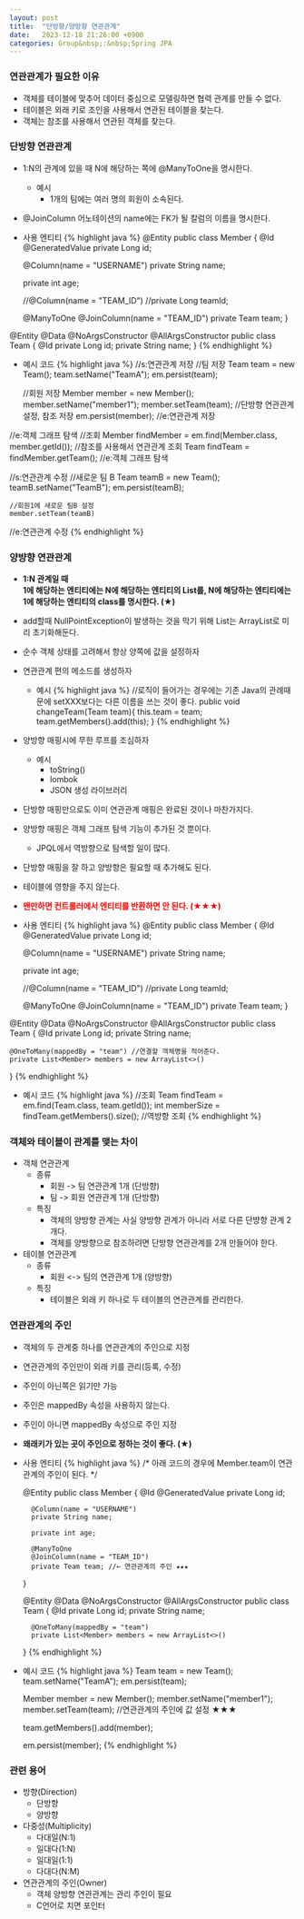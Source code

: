 ```yaml
---
layout: post
title:  "단방향/양방향 연관관계"
date:   2023-12-18 21:26:00 +0900
categories: Group&nbsp;:&nbsp;Spring JPA
---
```


### 연관관계가 필요한 이유

- 객체를 테이블에 맞추어 데이터 중심으로 모델링하면 협력 관계를 만들 수 없다.
- 테이블은 외래 키로 조인을 사용해서 연관된 테이블을 찾는다. 
- 객체는 참조를 사용해서 연관된 객체를 찾는다.

### 단방향 연관관계

- 1:N의 관계에 있을 때 N에 해당하는 쪽에 @ManyToOne을 명시한다.
    - 예시
        - 1개의 팀에는 여러 명의 회원이 소속된다.
- @JoinColumn 어노테이션의 name에는 FK가 될 칼럼의 이름을 명시한다.

- 사용 엔티티
{% highlight java %}
@Entity
public class Member { 
    @Id
    @GeneratedValue
    private Long id;

    @Column(name = "USERNAME")
    private String name;

    private int age;

    //@Column(name = "TEAM_ID")
    //private Long teamId;

    @ManyToOne
    @JoinColumn(name = "TEAM_ID")
    private Team team;
}

@Entity
@Data
@NoArgsConstructor
@AllArgsConstructor
public class Team {
    @Id
    private Long id;
    private String name; 
}
{% endhighlight %}

- 예시 코드 
{% highlight java %}
//s:연관관계 저장
    //팀 저장
    Team team = new Team();
    team.setName("TeamA");
    em.persist(team);

    //회원 저장
    Member member = new Member();
    member.setName("member1");
    member.setTeam(team); //단방향 연관관계 설정, 참조 저장
    em.persist(member);
//e:연관관계 저장

//e:객체 그래프 탐색
    //조회
    Member findMember = em.find(Member.class, member.getId()); 
    //참조를 사용해서 연관관계 조회
    Team findTeam = findMember.getTeam();
//e:객체 그래프 탐색

//s:연관관계 수정
    //새로운 팀 B
    Team teamB = new Team();
    teamB.setName("TeamB");
    em.persist(teamB);

    //회원1에 새로운 팀B 설정
    member.setTeam(teamB)
//e:연관관계 수정
{% endhighlight %}

### 양뱡향 연관관계

- <b>1:N 관계일 때  
1에 해당하는 엔티티에는 N에 해당하는 엔티티의 List를,
N에 해당하는 엔티티에는 1에 해당하는 엔티티의 class를 명시한다. (★)</b>
- add할때 NullPointException이 발생하는 것을 막기 위해 List는 ArrayList로 미리 초기화해둔다.
- 순수 객체 상태를 고려해서 항상 양쪽에 값을 설정하자
- 연관관계 편의 메소드를 생성하자
    - 예시
        {% highlight java %}
        //로직이 들어가는 경우에는 기존 Java의 관례때문에 setXXX보다는 다른 이름을 쓰는 것이 좋다.
        public void changeTeam(Team team){
            this.team = team;
            team.getMembers().add(this);
        }
        {% endhighlight %}
- 양방향 매핑시에 무한 루프를 조심하자
    - 예시
        - toString()
        - lombok
        - JSON 생성 라이브러리
- 단방향 매핑만으로도 이미 연관관계 매핑은 완료된 것이나 마찬가지다.
- 양방향 매핑은 객체 그래프 탐색 기능이 추가된 것 뿐이다.
    - JPQL에서 역방향으로 탐색할 일이 많다.
- 단방향 매핑을 잘 하고 양방향은 필요할 때 추가해도 된다.
- 테이블에 영향을 주지 않는다.
- <b style="color: red;">왠만하면 컨트롤러에서 엔티티를 반환하면 안 된다. (★★★)</b>

- 사용 엔티티
{% highlight java %}
@Entity
public class Member { 
    @Id
    @GeneratedValue
    private Long id;

    @Column(name = "USERNAME")
    private String name;

    private int age;

    //@Column(name = "TEAM_ID")
    //private Long teamId;

    @ManyToOne
    @JoinColumn(name = "TEAM_ID")
    private Team team;
}

@Entity
@Data
@NoArgsConstructor
@AllArgsConstructor
public class Team {
    @Id
    private Long id;
    private String name;

    @OneToMany(mappedBy = "team") //연결할 객체명을 적어준다.
    private List<Member> members = new ArrayList<>()
}
{% endhighlight %}

- 예시 코드
{% highlight java %}
//조회
Team findTeam = em.find(Team.class, team.getId()); 
int memberSize = findTeam.getMembers().size(); //역방향 조회
{% endhighlight %}

### 객체와 테이블이 관계를 맺는 차이

- 객체 연관관계
    - 종류
        - 회원 -> 팀 연관관계 1개 (단방향) 
        - 팀 -> 회원 연관관계 1개 (단방향)
    - 특징
        - 객체의 양방향 관계는 사실 양방향 관계가 아니라 서로 다른 단뱡향 관계 2개다.
        - 객체를 양방향으로 참조하려면 단방향 연관관계를 2개 만들어야 한다. 
- 테이블 연관관계
    - 종류
        - 회원 <-> 팀의 연관관계 1개 (양방향)
    - 특징
        - 테이블은 외래 키 하나로 두 테이블의 연관관계를 관리한다.

### 연관관계의 주인

- 객체의 두 관계중 하나를 연관관계의 주인으로 지정
- 연관관계의 주인만이 외래 키를 관리(등록, 수정) 
- 주인이 아닌쪽은 읽기만 가능
- 주인은 mappedBy 속성을 사용하지 않는다. 
- 주인이 아니면 mappedBy 속성으로 주인 지정
- <b>왜래키가 있는 곳이 주인으로 정하는 것이 좋다. (★)</b>

- 사용 엔티티
    {% highlight java %}
    /*
        아래 코드의 경우에
        Member.team이 연관관계의 주인이 된다.
    */

    @Entity
    public class Member { 
        @Id
        @GeneratedValue
        private Long id;

        @Column(name = "USERNAME")
        private String name;

        private int age;

        @ManyToOne
        @JoinColumn(name = "TEAM_ID")
        private Team team; //← 연관관계의 주인 ★★★
    }

    @Entity
    @Data
    @NoArgsConstructor
    @AllArgsConstructor
    public class Team {
        @Id
        private Long id;
        private String name;

        @OneToMany(mappedBy = "team")
        private List<Member> members = new ArrayList<>()
    }
    {% endhighlight %}

- 예시 코드
    {% highlight java %}
    Team team = new Team();
    team.setName("TeamA");
    em.persist(team);

    Member member = new Member();
    member.setName("member1");
    member.setTeam(team); //연관관계의 주인에 값 설정 ★★★

    team.getMembers().add(member);

    em.persist(member);
    {% endhighlight %}


### 관련 용어

- 방향(Direction)
    - 단방향
    - 양방향
- 다중성(Multiplicity)
    - 다대일(N:1)
    - 일대다(1:N)
    - 일대일(1:1)
    - 다대다(N:M)
- 연관관계의 주인(Owner)
    - 객체 양방향 연관관계는 관리 주인이 필요
    - C언어로 치면 포인터